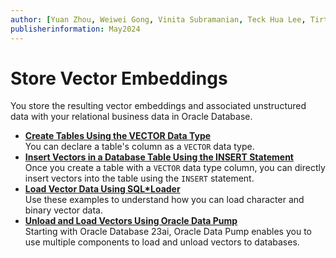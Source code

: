 ```yaml
---
author: [Yuan Zhou, Weiwei Gong, Vinita Subramanian, Teck Hua Lee, Tirthankar Lahiri, Shasank Chavan, Sebastian DeLaHoz, Roger Ford, Rohan Aggarwal, Mark Hornick, Malavika S P, Harichandan Roy, George Krupka, Doug Hood, Dinesh Das, David Jiang, Boriana Milenova, Bonnie Xia, Aurosish Mishra, Angela Amor, Agnivo Saha, Aleksandra Czarlinska, Ramya P, Usha Krishnamurthy, Tulika Das, Suresh Rajan, Sarika Surampudi, Sarah Hirschfeld, Prakash Jashnani, Jody Glover, Jessica True, Mamata Basapur, Maitreyee Chaliha, Gunjan Jain, Frederick Kush, Douglas Williams, Binika Kumar, Jean-Francois Verrier]
publisherinformation: May2024
---
```


# Store Vector Embeddings

You store the resulting vector embeddings and associated unstructured data with your relational business data in Oracle Database.

-   **[Create Tables Using the VECTOR Data Type](GUID-E05AC257-CBD6-4B0C-A29F-0116EF02EA3A.md)**  
You can declare a table's column as a `VECTOR` data type.
-   **[Insert Vectors in a Database Table Using the INSERT Statement](GUID-94BD0A26-7C77-4C46-84DB-E65709C2C31A.md)**  
Once you create a table with a `VECTOR` data type column, you can directly insert vectors into the table using the `INSERT` statement.
-   **[Load Vector Data Using SQL\*Loader](GUID-FA5E79A3-B750-49C1-803E-9609CBDF7B91.md)**  
Use these examples to understand how you can load character and binary vector data.
-   **[Unload and Load Vectors Using Oracle Data Pump](GUID-28A39166-0345-467F-99C3-CA6BAD4CF277.md)**  
Starting with Oracle Database 23ai, Oracle Data Pump enables you to use multiple components to load and unload vectors to databases.


